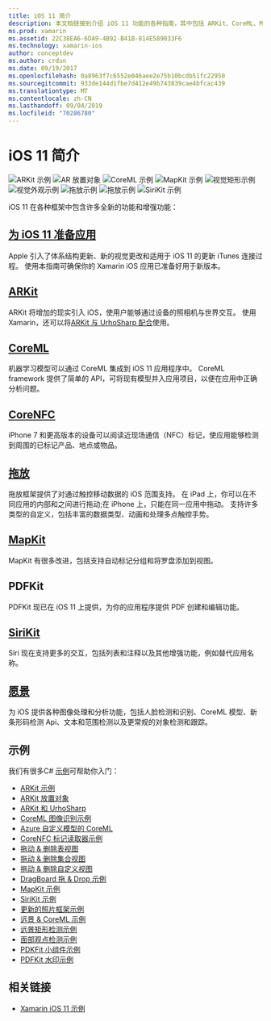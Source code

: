 ```yaml
---
title: iOS 11 简介
description: 本文档链接到介绍 iOS 11 功能的各种指南，其中包括 ARKit、CoreML、MapKit、PDFKit、SiriKit、远景框架等。
ms.prod: xamarin
ms.assetid: 22C38EA6-6DA9-4B92-B41B-814E589033F6
ms.technology: xamarin-ios
author: conceptdev
ms.author: crdun
ms.date: 09/19/2017
ms.openlocfilehash: 0a8963f7c6552e046aee2e75b10bcdb51fc22950
ms.sourcegitcommit: 933de144d1fbe7d412e49b743839cae4bfcac439
ms.translationtype: MT
ms.contentlocale: zh-CN
ms.lasthandoff: 09/04/2019
ms.locfileid: "70286780"
---
```

# <a name="introduction-to-ios-11"></a>iOS 11 简介

![ARKit 示例](images/arkit.png) ![AR 放置对象](images/arkit2.png) ![CoreML 示例](images/coreml.png) ![MapKit 示例](images/mapkit.png) ![视觉矩形示例](images/vision1.png) ![视觉外观示例](images/vision2.png) ![拖放示例](images/drag-drop.png) ![拖放示例](images/drag-drop2.png) ![SiriKit 示例](images/sirikit.png)

iOS 11 在各种框架中包含许多全新的功能和增强功能：

## <a name="preparing-your-app-for-ios-11updating-your-appindexmd"></a>[为 iOS 11 准备应用](updating-your-app/index.md)

Apple 引入了体系结构更新、新的视觉更改和适用于 iOS 11 的更新 iTunes 连接过程。 使用本指南可确保你的 Xamarin iOS 应用已准备好用于新版本。

## <a name="arkitarkitindexmd"></a>[ARKit](arkit/index.md)

ARKit 将增加的现实引入 iOS，使用户能够通过设备的照相机与世界交互。
使用 Xamarin，还可以将[ARKit 与 UrhoSharp 配合](arkit/urhosharp.md)使用。

## <a name="coremlcoremlmd"></a>[CoreML](coreml.md)

机器学习模型可以通过 CoreML 集成到 iOS 11 应用程序中。 CoreML framework 提供了简单的 API，可将现有模型并入应用项目，以便在应用中正确分析问题。

## <a name="corenfccorenfcmd"></a>[CoreNFC](corenfc.md)

iPhone 7 和更高版本的设备可以阅读近现场通信（NFC）标记，使应用能够检测到周围的已标记产品、地点或物品。

## <a name="drag-and-dropdrag-and-dropmd"></a>[拖放](drag-and-drop.md)

拖放框架提供了对通过触控移动数据的 iOS 范围支持。 在 iPad 上，你可以在不同应用的内部和之间进行拖动;在 iPhone 上，只能在同一应用中拖动。 支持许多类型的自定义，包括丰富的数据类型、动画和处理多点触控手势。

## <a name="mapkitmapkitmd"></a>[MapKit](mapkit.md)

MapKit 有很多改进，包括支持自动标记分组和将罗盘添加到视图。

## <a name="pdfkit"></a>PDFKit

PDFKit 现已在 iOS 11 上提供，为你的应用程序提供 PDF 创建和编辑功能。

## <a name="sirikitsirikitmd"></a>[SiriKit](sirikit.md)

Siri 现在支持更多的交互，包括列表和注释以及其他增强功能，例如替代应用名称。

## <a name="visionvisionmd"></a>[愿景](vision.md)

为 iOS 提供各种图像处理和分析功能，包括人脸检测和识别、CoreML 模型、新条形码检测 Api、文本和范围检测以及更常规的对象检测和跟踪。

## <a name="samples"></a>示例

我们有很多C# [示例](https://docs.microsoft.com/samples/browse/?products=xamarin&term=Xamarin.iOS+iOS11)可帮助你入门：

- [ARKit 示例](https://docs.microsoft.com/samples/xamarin/ios-samples/ios11-arkitsample)
- [ARKit 放置对象](https://docs.microsoft.com/samples/xamarin/ios-samples/ios11-arkitplacingobjects)
- [ARKit 和 UrhoSharp](arkit/urhosharp.md)
- [CoreML 图像识别示例](https://docs.microsoft.com/samples/xamarin/ios-samples/ios11-coremlimagerecognition)
- [Azure 自定义模型的 CoreML](https://docs.microsoft.com/samples/xamarin/ios-samples/ios11-coremlazuremodel)
- [CoreNFC 标记读取器示例](https://docs.microsoft.com/samples/xamarin/ios-samples/ios11-nfctagreader)
- [拖动 & 删除表视图](https://docs.microsoft.com/samples/xamarin/ios-samples/ios11-draganddroptableview)
- [拖动 & 删除集合视图](https://docs.microsoft.com/samples/xamarin/ios-samples/ios11-draganddropcollectionview)
- [拖动 & 删除自定义视图](https://docs.microsoft.com/samples/xamarin/ios-samples/ios11-draganddropcustomview)
- [DragBoard 拖 & Drop 示例](https://docs.microsoft.com/samples/xamarin/ios-samples/ios11-draganddropdragboard)
- [MapKit 示例](https://docs.microsoft.com/samples/xamarin/ios-samples/ios11-mapkitsample)
- [SiriKit 示例](https://docs.microsoft.com/samples/xamarin/ios-samples/ios11-sirikitsample)
- [更新的照片框架示例](https://docs.microsoft.com/samples/xamarin/ios-samples/ios11-samplephotoapp)
- [远景 & CoreML 示例](https://docs.microsoft.com/samples/xamarin/ios-samples/ios11-coremlvision)
- [远景矩形检测示例](https://docs.microsoft.com/samples/xamarin/ios-samples/ios11-visionrectangles/)
- [面部观点检测示例](https://docs.microsoft.com/samples/xamarin/ios-samples/ios11-visionfaces)
- [PDKFit 小组件示例](https://docs.microsoft.com/samples/xamarin/ios-samples/ios11-pdfannotationwidgetsadvanced)
- [PDFKit 水印示例](https://docs.microsoft.com/samples/xamarin/ios-samples/ios11-pdfdocumentwatermark)

## <a name="related-links"></a>相关链接

- [Xamarin iOS 11 示例](https://docs.microsoft.com/samples/browse/?products=xamarin&term=Xamarin.iOS+iOS11)
